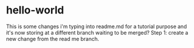 # hello-world

This is some changes i'm typing into readme.md for a tutorial purpose and it's now storing at a different branch waiting to be merged?
Step 1: create a new change from the read me branch.
